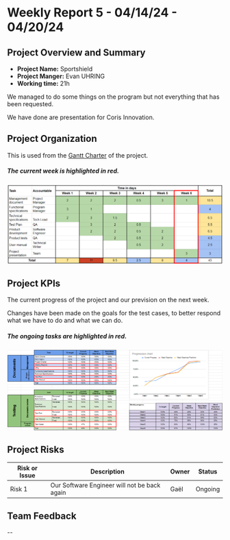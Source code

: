 # Weekly Report 5 - 04/14/24 - 04/20/24

## Project Overview and Summary

 - <b>Project Name:</b> Sportshield
 - <b>Project Manger:</b> Evan UHRING
 - <b>Working time:</b> 21h

We managed to do some things on the program but not everything that has been requested.

We have done are presentation for Coris Innovation.

## Project Organization

This is used from the [Gantt Charter](../gantt-charter.pdf) of the project.

##### The current week is highlighted in red.
![Week5 Gantt Charter](img/gantt-charter-week6.png)


## Project KPIs

The current progress of the project and our prevision on the next week.

Changes have been made on the goals for the test cases, to better respond what we have to do and what we can do.

##### The ongoing tasks are highlighted in red.
![KPIs week 6](img/KPIs-week6.png)


## Project Risks

| Risk or Issue | Description | Owner | Status |
| -- | -- | -- | -- |
| Risk 1 | Our Software Engineer will not be back again | Gaël | Ongoing |

## Team Feedback

--